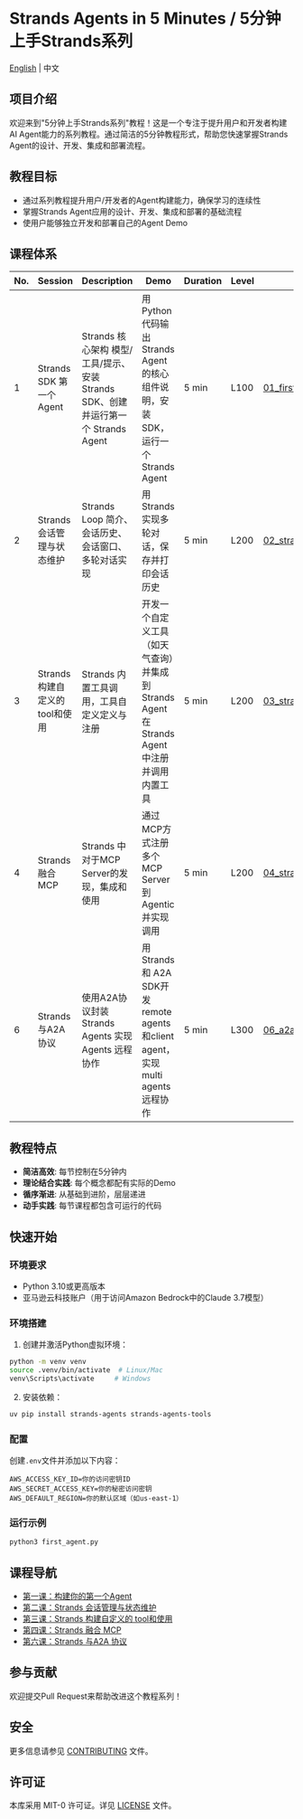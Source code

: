 # Strands Agents in 5 Minutes / 5分钟上手Strands系列

[English](README_EN.md) | 中文

## 项目介绍
欢迎来到"5分钟上手Strands系列"教程！这是一个专注于提升用户和开发者构建AI Agent能力的系列教程。通过简洁的5分钟教程形式，帮助您快速掌握Strands Agent的设计、开发、集成和部署流程。

## 教程目标
- 通过系列教程提升用户/开发者的Agent构建能力，确保学习的连续性
- 掌握Strands Agent应用的设计、开发、集成和部署的基础流程
- 使用户能够独立开发和部署自己的Agent Demo

## 课程体系
| No. | Session | Description | Demo | Duration | Level | 目录 |
|-----|---------|-------------|------|----------|-------|------|
| 1 | Strands SDK 第一个 Agent | Strands 核心架构 模型/工具/提示、安装 Strands SDK、创建并运行第一个 Strands Agent | 用 Python 代码输出 Strands Agent 的核心组件说明，安装 SDK，运行一个 Strands Agent | 5 min | L100 | [01_first_agent](01_first_agent/) |
| 2 | Strands 会话管理与状态维护 | Strands Loop 简介、会话历史、会话窗口、多轮对话实现 | 用 Strands 实现多轮对话，保存并打印会话历史 | 5 min | L200 | [02_strands_session](02_strands_session/) |
| 3 | Strands 构建自定义的 tool和使用 | Strands 内置工具调用，工具自定义定义与注册 | 开发一个自定义工具（如天气查询）并集成到 Strands Agent 在 Strands Agent 中注册并调用内置工具 | 5 min | L200 | [03_strands_tooluse](03_strands_tooluse/) |
| 4 | Strands 融合 MCP | Strands 中对于MCP Server的发现，集成和使用 | 通过MCP方式注册多个MCP Server 到Agentic 并实现调用 | 5 min | L200 | [04_strands_mcp](04_strands_mcp/) |
| 6 | Strands 与A2A 协议 | 使用A2A协议封装 Strands Agents 实现 Agents 远程协作 | 用Strands 和 A2A SDK开发 remote agents和client agent，实现multi agents 远程协作 | 5 min | L300 | [06_a2a_agents](06_a2a_agents/) |

## 教程特点
- **简洁高效**: 每节控制在5分钟内
- **理论结合实践**: 每个概念都配有实际的Demo
- **循序渐进**: 从基础到进阶，层层递进
- **动手实践**: 每节课程都包含可运行的代码

## 快速开始

### 环境要求
- Python 3.10或更高版本
- 亚马逊云科技账户（用于访问Amazon Bedrock中的Claude 3.7模型）

### 环境搭建
1. 创建并激活Python虚拟环境：
```bash
python -m venv venv
source .venv/bin/activate  # Linux/Mac
venv\Scripts\activate     # Windows
```

2. 安装依赖：
```bash
uv pip install strands-agents strands-agents-tools
```

### 配置
创建`.env`文件并添加以下内容：
```
AWS_ACCESS_KEY_ID=你的访问密钥ID
AWS_SECRET_ACCESS_KEY=你的秘密访问密钥
AWS_DEFAULT_REGION=你的默认区域（如us-east-1）
```

### 运行示例
```bash
python3 first_agent.py
```

## 课程导航
- [第一课：构建你的第一个Agent](01_first_agent/first_agent.md)
- [第二课：Strands 会话管理与状态维护](02_strands_session/strands-session.py)
- [第三课：Strands 构建自定义的 tool和使用](03_strands_tooluse/strands-tooluse.py)
- [第四课：Strands 融合 MCP](04_strands_mcp/README.md)
- [第六课：Strands 与A2A 协议](06_a2a_agents/)

## 参与贡献
欢迎提交Pull Request来帮助改进这个教程系列！

## 安全
更多信息请参见 [CONTRIBUTING](CONTRIBUTING.md) 文件。

## 许可证
本库采用 MIT-0 许可证。详见 [LICENSE](LICENSE) 文件。
